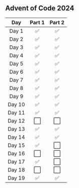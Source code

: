 ## Advent of Code 2024

| Day | Part 1 | Part 2 |
| :-: | :-: | :-: |
| Day 1| ✅ | ✅ | 
| Day 2| ✅ | ✅ | 
| Day 3| ✅ | ✅ | 
| Day 4| ✅ | ✅ | 
| Day 5| ✅ | ✅ | 
| Day 6| ✅ | ✅ | 
| Day 7| ✅ | ✅ | 
| Day 8| ✅ | ✅ | 
| Day 9| ✅ | ✅ | 
| Day 10| ✅ | ✅ | 
| Day 11| ✅ | ✅ | 
| Day 12| ⬜ | ⬜ | 
| Day 13| ✅ | ✅ | 
| Day 14| ✅ | ✅ | 
| Day 15| ✅ | ⬜ | 
| Day 16| ⬜ | ⬜ | 
| Day 17| ✅ | ⬜ | 
| Day 18| ⬜ | ⬜ | 
| Day 19| ✅ | ✅ | 